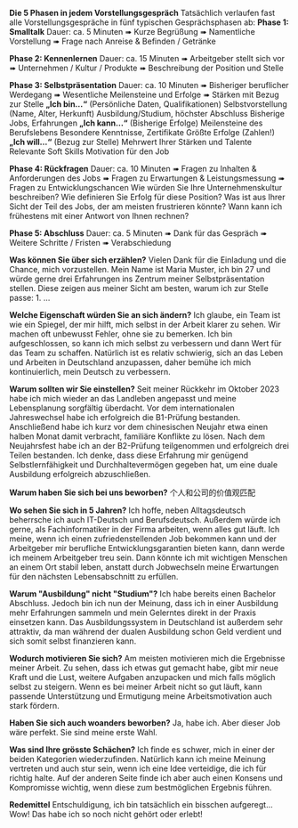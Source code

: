 **Die 5 Phasen in jedem Vorstellungsgespräch**
Tatsächlich verlaufen fast alle Vorstellungsgespräche in fünf typischen Gesprächsphasen ab:
**Phase 1: Smalltalk**
Dauer: ca. 5 Minuten
➠ Kurze Begrüßung
➠ Namentliche Vorstellung
➠ Frage nach Anreise & Befinden / Getränke

**Phase 2: Kennenlernen**
Dauer: ca. 15 Minuten
➠ Arbeitgeber stellt sich vor
➠ Unternehmen / Kultur / Produkte
➠ Beschreibung der Position und Stelle

**Phase 3: Selbstpräsentation**
Dauer: ca. 10 Minuten
➠ Bisheriger beruflicher Werdegang
➠ Wesentliche Meilensteine und Erfolge
➠ Stärken mit Bezug zur Stelle
**„Ich bin…“** (Persönliche Daten, Qualifikationen)
Selbstvorstellung (Name, Alter, Herkunft)
Ausbildung/Studium, höchster Abschluss
Bisherige Jobs, Erfahrungen
**„Ich kann…“** (Bisherige Erfolge)
Meilensteine des Berufslebens
Besondere Kenntnisse, Zertifikate
Größte Erfolge (Zahlen!)
**„Ich will…“** (Bezug zur Stelle)
Mehrwert Ihrer Stärken und Talente
Relevante Soft Skills
Motivation für den Job

**Phase 4: Rückfragen**
Dauer: ca. 10 Minuten
➠ Fragen zu Inhalten & Anforderungen des Jobs
➠ Fragen zu Erwartungen & Leistungsmessung
➠ Fragen zu Entwicklungschancen
Wie würden Sie Ihre Unternehmenskultur beschreiben?
Wie definieren Sie Erfolg für diese Position?
Was ist aus Ihrer Sicht der Teil des Jobs, der am meisten
frustrieren könnte?
Wann kann ich frühestens mit einer Antwort von Ihnen rechnen?

**Phase 5: Abschluss**
Dauer: ca. 5 Minuten
➠ Dank für das Gespräch
➠ Weitere Schritte / Fristen
➠ Verabschiedung

**Was können Sie über sich erzählen?**
Vielen Dank für die Einladung und die Chance, mich vorzustellen. Mein Name ist Maria Muster, ich bin 27 und würde gerne drei Erfahrungen ins Zentrum meiner Selbstpräsentation stellen. Diese zeigen aus meiner Sicht am besten, warum ich zur Stelle passe: 1. …

**Welche Eigenschaft würden Sie an sich ändern?**
Ich glaube, ein Team ist wie ein Spiegel, der mir hilft, mich selbst in der Arbeit klarer zu sehen. Wir machen oft unbewusst Fehler, ohne sie zu bemerken. Ich bin aufgeschlossen, so kann ich mich selbst zu verbessern und dann Wert für das Team zu schaffen. Natürlich ist es relativ schwierig, sich an das Leben und Arbeiten in Deutschland anzupassen, daher bemühe ich mich kontinuierlich, mein Deutsch zu verbessern.

**Warum sollten wir Sie einstellen?**
Seit meiner Rückkehr im Oktober 2023 habe ich mich wieder an das Landleben angepasst und meine Lebensplanung sorgfältig überdacht. Vor dem internationalen Jahreswechsel habe ich erfolgreich die B1-Prüfung bestanden. Anschließend habe ich kurz vor dem chinesischen Neujahr etwa einen halben Monat damit verbracht, familiäre Konflikte zu lösen. Nach dem Neujahrsfest habe ich an der B2-Prüfung teilgenommen und erfolgreich drei Teilen bestanden. Ich denke, dass diese Erfahrung mir genügend Selbstlernfähigkeit und Durchhaltevermögen gegeben hat, um eine duale Ausbildung erfolgreich abzuschließen.

**Warum haben Sie sich bei uns beworben?**
个人和公司的价值观匹配

**Wo sehen Sie sich in 5 Jahren?**
Ich hoffe, neben Alltagsdeutsch beherrsche  ich auch IT-Deutsch und Berufsdeutsch.
Außerdem würde ich gerne, als Fachinformatiker in der Firma arbeiten, wenn alles gut läuft. Ich meine, wenn ich einen zufriedenstellenden Job bekommen kann und der Arbeitgeber mir berufliche Entwicklungsgarantien bieten kann, dann werde ich meinem Arbeitgeber treu sein. Dann könnte ich mit wichtigen Menschen an einem Ort stabil leben, anstatt durch Jobwechseln meine Erwartungen für den nächsten Lebensabschnitt zu erfüllen.

**Warum "Ausbildung" nicht "Studium"?**
Ich habe bereits einen Bachelor Abschluss. Jedoch bin ich nun der Meinung, dass ich in einer Ausbildung mehr Erfahrungen sammeln und mein Gelerntes direkt in der Praxis einsetzen kann. Das Ausbildungssystem in Deutschland ist außerdem sehr attraktiv, da man während der dualen Ausbildung schon Geld verdient und sich somit selbst finanzieren kann.

**Wodurch motivieren Sie sich?**
Am meisten motivieren mich die Ergebnisse meiner Arbeit. Zu sehen, dass ich etwas gut gemacht habe, gibt mir neue Kraft und die Lust, weitere Aufgaben anzupacken und mich falls möglich selbst zu steigern. Wenn es bei meiner Arbeit nicht so gut läuft, kann passende Unterstützung und Ermutigung meine Arbeitsmotivation auch stark fördern.

**Haben Sie sich auch woanders beworben?**
Ja, habe ich. Aber dieser Job wäre perfekt. Sie sind meine erste Wahl.

**Was sind Ihre grösste Schächen?**
Ich finde es schwer, mich in einer der beiden Kategorien wiederzufinden. Natürlich kann ich meine Meinung vertreten und auch stur sein, wenn ich eine Idee verteidige, die ich für richtig halte. Auf der anderen Seite finde ich aber auch einen Konsens und Kompromisse wichtig, wenn diese zum bestmöglichen Ergebnis führen. 

**Redemittel**
Entschuldigung, ich bin tatsächlich ein bisschen aufgeregt…
Wow! Das habe ich so noch nicht gehört oder erlebt!
